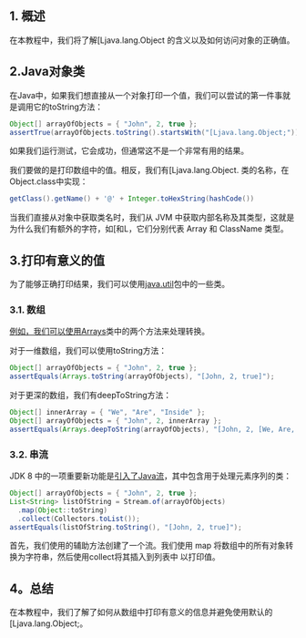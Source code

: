 ## 1. 概述

在本教程中，我们将了解[Ljava.lang.Object 的含义以及如何访问对象的正确值。

## 2.Java对象类

在Java中，如果我们想直接从一个对象打印一个值，我们可以尝试的第一件事就是调用它的toString方法：

```java
Object[] arrayOfObjects = { "John", 2, true };
assertTrue(arrayOfObjects.toString().startsWith("[Ljava.lang.Object;"));
```

如果我们运行测试，它会成功，但通常这不是一个非常有用的结果。

我们要做的是打印数组中的值。相反，我们有[Ljava.lang.Object. 类的名称，在 Object.class中实现： 

```java
getClass().getName() + '@' + Integer.toHexString(hashCode())
```

当我们直接从对象中获取类名时，我们从 JVM 中获取内部名称及其类型，这就是为什么我们有额外的字符，如[和L，它们分别代表 Array 和 ClassName 类型。

## 3.打印有意义的值

为了能够正确打印结果，我们可以使用[java.util](https://docs.oracle.com/en/java/javase/11/docs/api/java.base/java/util/package-summary.html)包中的一些类。

### 3.1. 数组

[例如，我们可以使用Arrays](https://www.baeldung.com/java-util-arrays)类中的两个方法来处理转换。

对于一维数组，我们可以使用toString方法：

```java
Object[] arrayOfObjects = { "John", 2, true };
assertEquals(Arrays.toString(arrayOfObjects), "[John, 2, true]");
```

对于更深的数组，我们有deepToString方法：

```java
Object[] innerArray = { "We", "Are", "Inside" };
Object[] arrayOfObjects = { "John", 2, innerArray };
assertEquals(Arrays.deepToString(arrayOfObjects), "[John, 2, [We, Are, Inside]]");
```

### 3.2. 串流

JDK 8 中的一项重要新功能是[引入了Java流](https://www.baeldung.com/java-8-streams-introduction)，其中包含用于处理元素序列的类：

```java
Object[] arrayOfObjects = { "John", 2, true };
List<String> listOfString = Stream.of(arrayOfObjects)
  .map(Object::toString)
  .collect(Collectors.toList());
assertEquals(listOfString.toString(), "[John, 2, true]");
```

首先，我们使用的辅助方法创建了一个流。我们使用 map 将数组中的所有对象转换为字符串，然后使用collect将其插入到列表中 以打印值。

## 4。总结

在本教程中，我们了解了如何从数组中打印有意义的信息并避免使用默认的[Ljava.lang.Object;。